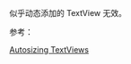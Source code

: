 似乎动态添加的 TextView 无效。









参考：

[Autosizing TextViews](https://developer.android.com/guide/topics/ui/look-and-feel/autosizing-textview.html#setting-textview-autosize)